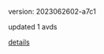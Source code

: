 version: 2023062602-a7c1

updated 1 avds

[details](https://github.com/0x74f917491bfa7ebfa379/ali_avd_db/blob/master/change_log/2023/06/26/02/a7c1.txt)